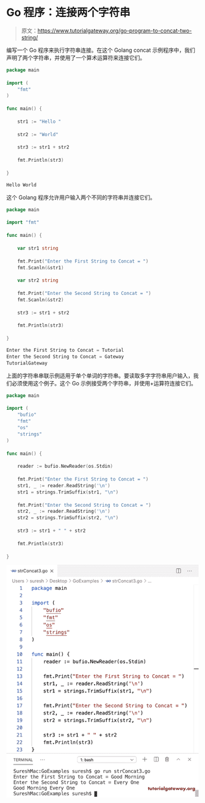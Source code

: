 # Go 程序：连接两个字符串

> 原文：<https://www.tutorialgateway.org/go-program-to-concat-two-string/>

编写一个 Go 程序来执行字符串连接。在这个 Golang concat 示例程序中，我们声明了两个字符串，并使用了一个算术运算符来连接它们。

```go
package main

import (
    "fmt"
)

func main() {

    str1 := "Hello "

    str2 := "World"

    str3 := str1 + str2

    fmt.Println(str3)

}
```

```go
Hello World
```

这个 Golang 程序允许用户输入两个不同的字符串并连接它们。

```go
package main

import "fmt"

func main() {

    var str1 string

    fmt.Print("Enter the First String to Concat = ")
    fmt.Scanln(&str1)

    var str2 string

    fmt.Print("Enter the Second String to Concat = ")
    fmt.Scanln(&str2)

    str3 := str1 + str2

    fmt.Println(str3)

}
```

```go
Enter the First String to Concat = Tutorial
Enter the Second String to Concat = Gateway
TutorialGateway
```

上面的字符串串联示例适用于单个单词的字符串。要读取多字字符串用户输入，我们必须使用这个例子。这个 Go 示例接受两个字符串，并使用+运算符连接它们。

```go
package main

import (
    "bufio"
    "fmt"
    "os"
    "strings"
)

func main() {

    reader := bufio.NewReader(os.Stdin)

    fmt.Print("Enter the First String to Concat = ")
    str1, _ := reader.ReadString('\n')
    str1 = strings.TrimSuffix(str1, "\n")

    fmt.Print("Enter the Second String to Concat = ")
    str2, _ := reader.ReadString('\n')
    str2 = strings.TrimSuffix(str2, "\n")

    str3 := str1 + " " + str2

    fmt.Println(str3)

}
```

![Golang String Concatenation 3](img/9bc50ed542777cb203ac7eda0e7fb2f9.png)
